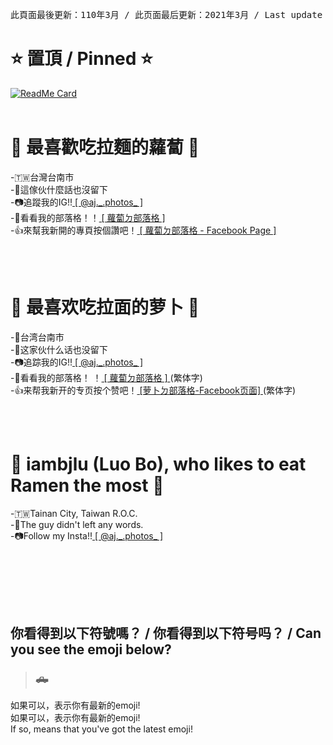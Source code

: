 <pre>此頁面最後更新：110年3月 / 此页面最后更新：2021年3月 / Last update of this page：2021</pre>
<h1>⭐️ 置頂 / Pinned ⭐️</h1>

[![ReadMe Card](https://github-readme-stats.vercel.app/api/pin/?username=iambjlu&repo=dictionary)](https://github.com/iambjlu/dictionary)
<br><br>

<h1>🍜 最喜歡吃拉麵的蘿蔔 🥕</h1>
-🇹🇼台灣台南市<br>
-🤭這傢伙什麼話也沒留下<br>
-📷追蹤我的IG!!<a href="https://www.instagram.com/aj._.photos"> [ @aj._.photos_ ] </a><br>
-📝看看我的部落格！！<a href="https://iambjlu.blogspot.com"> [ 蘿蔔ㄉ部落格 ] </a><br>
-👍來幫我新開的專頁按個讚吧！<a href="https://www.facebook.com/iambjlu.blog"> [ 蘿蔔ㄉ部落格 - Facebook Page ] </a><br>

<br><br>

<h1>🍜 最喜欢吃拉面的萝卜 🥕</h1>
-📍台湾台南市<br>
-🤭这家伙什么话也没留下<br>
-📷追踪我的IG!!<a href="https://www.instagram.com/aj._.photos"> [ @aj._.photos_ ] </a><br>
-📝看看我的部落格！ ！<a href="https://iambjlu.blogspot.com"> [ 蘿蔔ㄉ部落格 ] </a>(繁体字)<br>
-👍来帮我新开的专页按个赞吧！<a href="https://www.facebook.com/iambjlu.blog"> [萝卜ㄉ部落格-Facebook页面] </a>(繁体字)<br>

<br><br>

<h1>🍜 iambjlu (Luo Bo), who likes to eat Ramen the most 🥕</h1>
-🇹🇼Tainan City, Taiwan R.O.C.<br>
-🤭The guy didn't left any words.<br>
-📷Follow my Insta!!<a href="https://www.instagram.com/aj._.photos"> [ @aj._.photos_ ] </a><br>


<br><br>

<br><br><h2>你看得到以下符號嗎？ / 你看得到以下符号吗？ / Can you see the emoji below?</h2>
<blockquote><h3>🛻</h3>
</blockquote>
如果可以，表示你有最新的emoji!<br>
如果可以，表示你有最新的emoji!<br>
If so, means that you've got the latest emoji!<br>

